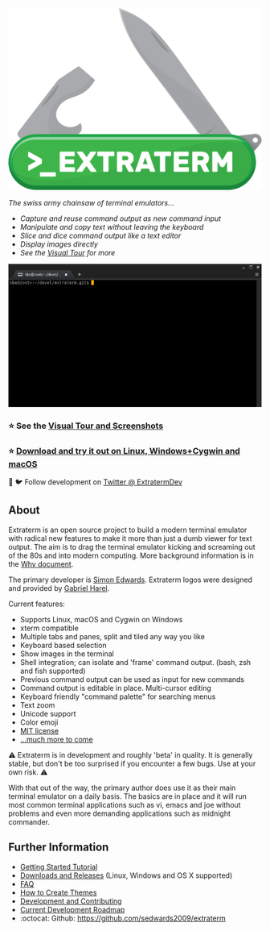 ![Extraterm logo](docs/extraterm_main_logo_512x367.png)

*The swiss army chainsaw of terminal emulators...*

* *Capture and reuse command output as new command input*
* *Manipulate and copy text without leaving the keyboard*
* *Slice and dice command output like a text editor*
* *Display images directly*
* *See the [Visual Tour](docs/tour.md) for more*

![Directly edit and execute command output](docs/edit_direct.gif)


### :star: **See the [Visual Tour and Screenshots](docs/tour.md)**
### :star: **[Download and try it out on Linux, Windows+Cygwin and macOS](https://github.com/sedwards2009/extraterm/releases)**
:loudspeaker: :bird: Follow development on [Twitter @ ExtratermDev](https://twitter.com/ExtratermDev)

About
-----
Extraterm is an open source project to build a modern terminal emulator with radical new features to make it more than just a dumb viewer for text output. The aim is to drag the terminal emulator kicking and screaming out of the 80s and into modern computing. More background information is in the [Why document](docs/why.md).

The primary developer is [Simon Edwards](mailto:simon@simonzone.com). Extraterm logos were designed and provided by [Gabriel Harel](https://github.com/g-harel).

Current features:

* Supports Linux, macOS and Cygwin on Windows
* xterm compatible
* Multiple tabs and panes, split and tiled any way you like
* Keyboard based selection
* Show images in the terminal
* Shell integration; can isolate and 'frame' command output. (bash, zsh and fish supported)
* Previous command output can be used as input for new commands
* Command output is editable in place. Multi-cursor editing
* Keyboard friendly "command palette" for searching menus
* Text zoom
* Unicode support
* Color emoji
* [MIT license](LICENSE.txt)
* [...much more to come](https://github.com/sedwards2009/extraterm/issues/30)

:warning: Extraterm is in development and roughly 'beta' in quality. It is generally stable, but don't be too surprised if you encounter a few bugs. Use at your own risk. :warning:

With that out of the way, the primary author does use it as their main terminal emulator on a daily basis. The basics are in place and it will run most common terminal applications such as vi, emacs and joe without problems and even more demanding applications such as midnight commander.


Further Information
-------------------
* [Getting Started Tutorial](docs/guide.md)
* [Downloads and Releases](https://github.com/sedwards2009/extraterm/releases) (Linux, Windows and OS X supported)
* [FAQ](docs/faq.md)
* [How to Create Themes](docs/theming.md)
* [Development and Contributing](docs/development.md)
* [Current Development Roadmap](https://github.com/sedwards2009/extraterm/issues/30)
* :octocat: Github: https://github.com/sedwards2009/extraterm
